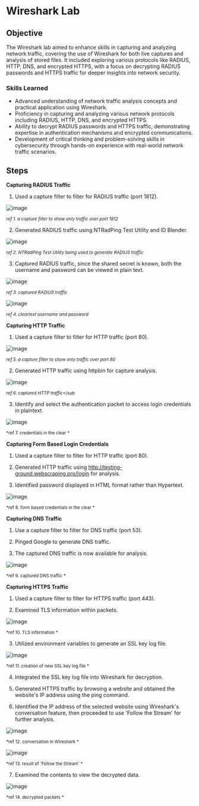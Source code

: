 # Wireshark Lab

## Objective
The Wireshark lab aimed to enhance skills in capturing and analyzing network traffic, covering the use of Wireshark for both live captures and analysis of stored files. It included exploring various protocols like RADIUS, HTTP, DNS, and encrypted HTTPS, with a focus on decrypting RADIUS passwords and HTTPS traffic for deeper insights into network security.

### Skills Learned

- Advanced understanding of network traffic analysis concepts and practical application using Wireshark.
- Proficiency in capturing and analyzing various network protocols including RADIUS, HTTP, DNS, and encrypted HTTPS.
- Ability to decrypt RADIUS passwords and HTTPS traffic, demonstrating expertise in authentication mechanisms and encrypted communications.
- Development of critical thinking and problem-solving skills in cybersecurity through hands-on experience with real-world network traffic scenarios.

## Steps
**Capturing RADIUS Traffic**

1. Used a capture filter to filter for RADIUS traffic (port 1812).
<img src="https://github.com/WesleyKProfile/Wireshark-Lab/assets/168662972/68f6b484-fc92-4ab2-96cd-b4a4c05b4b53" alt="image">

<sub>*ref 1. a capture filter to show only traffic over port 1812*</sub>

2. Generated RADIUS traffic using NTRadPing Test Utility and ID Blender.
<img src="https://github.com/WesleyKProfile/Wireshark-Lab/assets/168662972/4003744d-fc8d-41bf-899f-c863e9dcf55b)" alt="image">

<sub>*ref 2. NTRadPing Test Utility being used to generate RADIUS traffic*</sub>

3. Captured RADIUS traffic, since the shared secret is known, both the username and password can be viewed in plain text.
<img src="https://github.com/WesleyKProfile/Wireshark-Lab/assets/168662972/2270d5df-48dc-453b-9d6c-6e7dd2c6adc0" alt="image">

<sub>*ref 3. captured RADIUS traffic*</sub>

<img src="https://github.com/WesleyKProfile/Wireshark-Lab/assets/168662972/9f2bb18b-9a2a-410d-b94e-09ab00df6f28" alt="image">

<sub>*ref 4. cleartext username and password*</sub>

**Capturing HTTP Traffic**

1. Used a capture filter to filter for HTTP traffic (port 80).
<img src="https://github.com/WesleyKProfile/Wireshark-Lab/assets/168662972/6fa6401e-fea9-4707-accf-395d2614c965" alt="image">

<sub>*ref 5. a capture filter to show only traffic over port 80*</sub>

2. Generated HTTP traffic using httpbin for capture analysis.
<img src="https://github.com/WesleyKProfile/Wireshark-Lab/assets/168662972/e17c8838-43fa-4e40-b648-29c1c03e2db5" alt="image">

<sub>*ref 6. captured HTTP traffic*</sub

3. Identify and select the authentication packet to access login credentials in plaintext.
<img src="https://github.com/WesleyKProfile/Wireshark-Lab/assets/168662972/6705a249-6c73-40fa-b701-251ae021e87f" alt="image">

<sub>*ref 7. credentials in the clear *</sub>

**Capturing Form Based Login Credentials**

1. Used a capture filter to filter for HTTP traffic (port 80).

2. Generated HTTP traffic using http://testing-ground.webscraping.pro/login for analysis.

3. Identified password displayed in HTML format rather than Hypertext.
<img src="https://github.com/WesleyKProfile/Wireshark-Lab/assets/168662972/71c23bd6-ee72-4a58-9d83-e90f01ac74ee" alt="image">

<sub>*ref 8. form based credentials in the clear *</sub>

**Capturing DNS Traffic**

1. Use a capture filter to filter for DNS traffic (port 53).

2. Pinged Google to generate DNS traffic.

3. The captured DNS traffic is now available for analysis.
<img src="https://github.com/WesleyKProfile/Wireshark-Lab/assets/168662972/1c3fb3b7-16fe-402f-9d46-fa34c23803c7" alt="image">

<sub>*ref 9. captured DNS traffic *</sub>

**Capturing HTTPS Traffic**

1. Used a capture filter to filter for HTTPS traffic (port 443).

2. Examined TLS information within packets.
<img src="https://github.com/WesleyKProfile/Wireshark-Lab/assets/168662972/8b0e580b-ac1d-4fe1-864d-d55ba22661e1" alt="image">

<sub>*ref 10. TLS information *</sub>

3. Utilized environment variables to generate an SSL key log file.
<img src="https://github.com/WesleyKProfile/Wireshark-Lab/assets/168662972/711406bb-a1cf-46b7-9a56-d5dc9158f0dc" alt="image">

<sub>*ref 11. creation of new SSL key log file *</sub>

4. Integrated the SSL key log file into Wireshark for decryption.

5. Generated HTTPS traffic by browsing a website and obtained the website's IP address using the ping command.

6. Identified the IP address of the selected website using Wireshark's conversation feature, then proceeded to use 'Follow the Stream' for further analysis.
<img src="https://github.com/WesleyKProfile/Wireshark-Lab/assets/168662972/8fd4f518-99af-486d-a52c-3ca4b7311676" alt="image">

<sub>*ref 12. conversation in Wireshark *</sub>

<img src="https://github.com/WesleyKProfile/Wireshark-Lab/assets/168662972/501ad04d-5a2b-4578-9bca-1bf0165325de)" alt="image">

<sub>*ref 13. result of 'Follow the Stream' *</sub>

7. Examined the contents to view the decrypted data.
<img src="https://github.com/WesleyKProfile/Wireshark-Lab/assets/168662972/24d4cd93-d27c-4360-95cb-43fc6bb08cd7" alt="image">

<sub>*ref 14. decrypted packets *</sub>





